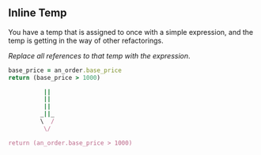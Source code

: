 ## Inline Temp
You have a temp that is assigned to once with a simple expression, and the temp is getting in the way of other refactorings.

*Replace all references to that temp with the expression*.

```ruby
base_price = an_order.base_price
return (base_price > 1000)

          ||
          ||
          ||
         _||_
         \  /
          \/

return (an_order.base_price > 1000)
```
